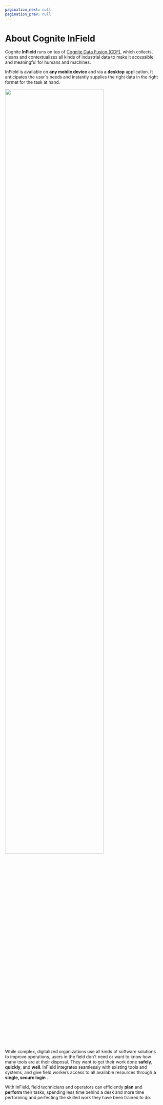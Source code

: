 ```yaml
---
pagination_next: null
pagination_prev: null
---
```


# About Cognite InField

Cognite **InField** runs on top of [Cognite Data Fusion (CDF)](../dev/index.md), which collects, cleans and contextualizes all kinds of industrial data to make it accessible and meaningful for humans and machines.

InField is available on **any mobile device** and via a **desktop** application. It anticipates the user´s needs and instantly supplies the right data in the right format for the task at hand.

<img className="media-centre" src="https://apps-cdn.cogniteapp.com/@cognite/docs-portal-images/1.0.0/images/infield/infield_all_devices.jpg" alt=" " width="80%"/>

While complex, digitalized organizations use all kinds of software solutions to improve operations, users in the field don't need or want to know how many tools are at their disposal. They want to get their work done **safely**, **quickly**, and **well**. InField integrates seamlessly with existing tools and systems, and give field workers access to all available resources through **a single, secure login** .

With InField, field technicians and operators can efficiently **plan** and **perform** their tasks, spending less time behind a desk and more time performing and perfecting the skilled work they have been trained to do.
